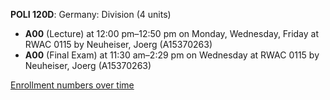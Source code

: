 **POLI 120D**: Germany:  Division (4 units)

- **A00** (Lecture) at 12:00 pm–12:50 pm on Monday, Wednesday, Friday at RWAC 0115 by Neuheiser, Joerg (A15370263)
- **A00** (Final Exam) at 11:30 am–2:29 pm on Wednesday at RWAC 0115 by Neuheiser, Joerg (A15370263)

[Enrollment numbers over time](./POLI120D.tsv)
